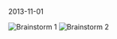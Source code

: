 2013-11-01

![Brainstorm 1](https://raw.github.com/j-zhang/analyzers/master/images/stat157_2013-11-01_OH_brainstorm1.JPG)
![Brainstorm 2](https://raw.github.com/j-zhang/analyzers/master/images/stat157_2013-11-01_OH_brainstorm2.JPG)
